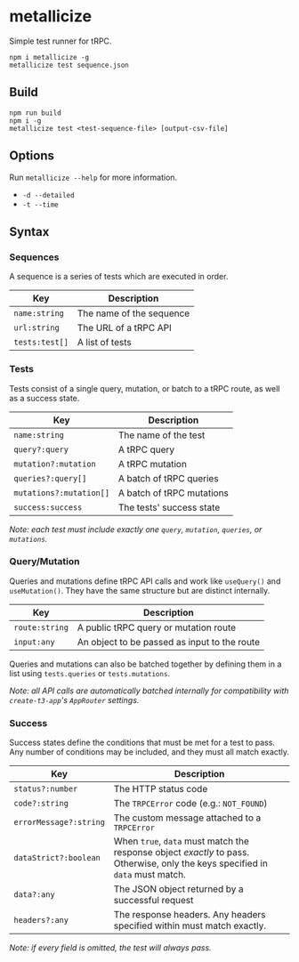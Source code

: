 # metallicize

Simple test runner for tRPC.

```
npm i metallicize -g
metallicize test sequence.json
```

## Build
```
npm run build
npm i -g
metallicize test <test-sequence-file> [output-csv-file]
```

## Options
Run `metallicize --help` for more information.

* `-d --detailed`
* `-t --time`

## Syntax
### Sequences
A sequence is a series of tests which are executed in order.

|Key|Description|
|---|---
|`name:string`|The name of the sequence
|`url:string`|The URL of a tRPC API
|`tests:test[]`|A list of tests

### Tests
Tests consist of a single query, mutation, or batch to a tRPC route, as well as a success state.

|Key|Description|
|---|---
|`name:string`|The name of the test
|`query?:query`|A tRPC query
|`mutation?:mutation`|A tRPC mutation
|`queries?:query[]`|A batch of tRPC queries
|`mutations?:mutation[]`|A batch of tRPC mutations
|`success:success`|The tests' success state

*Note: each test must include exactly one `query`, `mutation`, `queries`, or `mutations`.*

### Query/Mutation
Queries and mutations define tRPC API calls and work like `useQuery()` and `useMutation()`. They have the same structure but are distinct internally.

|Key|Description|
|---|---
|`route:string`|A public tRPC query or mutation route
|`input:any`|An object to be passed as input to the route

Queries and mutations can also be batched together by defining them in a list using `tests.queries` or `tests.mutations`.

*Note: all API calls are automatically batched internally for compatibility with `create-t3-app`'s `AppRouter` settings.*

### Success
Success states define the conditions that must be met for a test to pass. Any number of conditions may be included, and they must all match exactly.

|Key|Description|
|---|---
`status?:number`|The HTTP status code
`code?:string`|The `TRPCError` code (e.g.: `NOT_FOUND`)
`errorMessage?:string`|The custom message attached to a `TRPCError`
`dataStrict?:boolean`|When `true`, `data` must match the response object *exactly* to pass. Otherwise, only the keys specified in `data` must match.
`data?:any`|The JSON object returned by a successful request
`headers?:any`|The response headers. Any headers specified within must match exactly.

*Note: if every field is omitted, the test will always pass.*